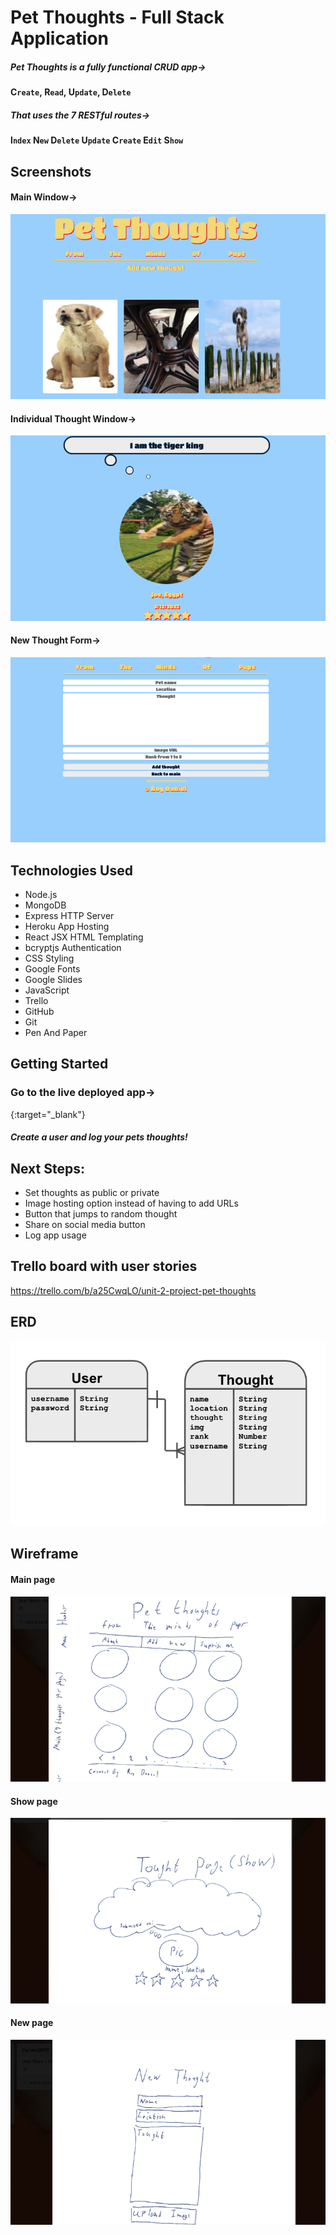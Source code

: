 # Pet Thoughts - Full Stack Application
##### Pet Thoughts is a fully functional CRUD app->
#### C`reate`, R`ead`, U`pdate`, D`elete`
##### That uses the 7 RESTful routes->
#### I`ndex` N`ew` D`elete` U`pdate` C`reate` E`dit` S`how`

## Screenshots
#### Main Window->
![Main-Page-Screenshot](/public/assets/ScreenshoMain.png)
#### Individual Thought Window->
![Show-Page-Screenshot](/public/assets/ScreenshotShow.png)
#### New Thought Form->
![New-Page-Screenshot](/public/assets/ScreenshotNew.png)

## Technologies Used
- Node.js
- MongoDB
- Express HTTP Server
- Heroku App Hosting
- React JSX HTML Templating
- bcryptjs Authentication
- CSS Styling
- Google Fonts
- Google Slides
- JavaScript
- Trello
- GitHub
- Git
- Pen And Paper

## Getting Started
### Go to the live deployed app->
[](https://petthoughts.herokuapp.com/){:target="_blank"}
##### Create a user and log your pets thoughts!

## Next Steps:
- Set thoughts as public or private
- Image hosting option instead of having to add URLs
- Button that jumps to random thought
- Share on social media button
- Log app usage

## Trello board with user stories
https://trello.com/b/a25CwqLO/unit-2-project-pet-thoughts

## ERD
![ERD](/public/assets/ERD.png)

## Wireframe
#### Main page
![IndexView](/public/assets/WireframeIndexView.png)
#### Show page
![ShowView](/public/assets/WireframeShowView.png)
#### New page
![NewView](/public/assets/WireframeNewView.png) 